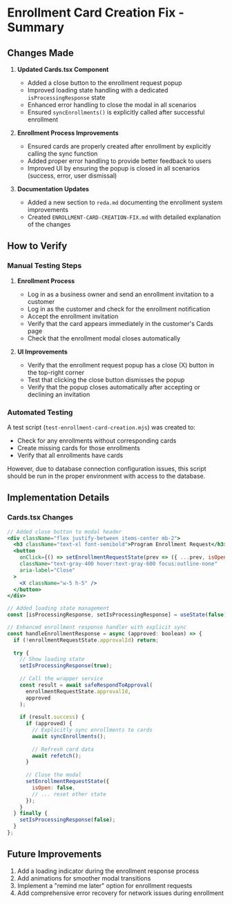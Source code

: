 # Enrollment Card Creation Fix - Summary

## Changes Made

1. **Updated Cards.tsx Component**
   - Added a close button to the enrollment request popup
   - Improved loading state handling with a dedicated `isProcessingResponse` state
   - Enhanced error handling to close the modal in all scenarios
   - Ensured `syncEnrollments()` is explicitly called after successful enrollment

2. **Enrollment Process Improvements**
   - Ensured cards are properly created after enrollment by explicitly calling the sync function
   - Added proper error handling to provide better feedback to users
   - Improved UI by ensuring the popup is closed in all scenarios (success, error, user dismissal)

3. **Documentation Updates**
   - Added a new section to `reda.md` documenting the enrollment system improvements
   - Created `ENROLLMENT-CARD-CREATION-FIX.md` with detailed explanation of the changes

## How to Verify

### Manual Testing Steps

1. **Enrollment Process**
   - Log in as a business owner and send an enrollment invitation to a customer
   - Log in as the customer and check for the enrollment notification
   - Accept the enrollment invitation
   - Verify that the card appears immediately in the customer's Cards page
   - Check that the enrollment modal closes automatically

2. **UI Improvements**
   - Verify that the enrollment request popup has a close (X) button in the top-right corner
   - Test that clicking the close button dismisses the popup
   - Verify that the popup closes automatically after accepting or declining an invitation

### Automated Testing

A test script (`test-enrollment-card-creation.mjs`) was created to:
- Check for any enrollments without corresponding cards
- Create missing cards for those enrollments
- Verify that all enrollments have cards

However, due to database connection configuration issues, this script should be run in the proper environment with access to the database.

## Implementation Details

### Cards.tsx Changes

```jsx
// Added close button to modal header
<div className="flex justify-between items-center mb-2">
  <h3 className="text-xl font-semibold">Program Enrollment Request</h3>
  <button 
    onClick={() => setEnrollmentRequestState(prev => ({ ...prev, isOpen: false }))}
    className="text-gray-400 hover:text-gray-600 focus:outline-none"
    aria-label="Close"
  >
    <X className="w-5 h-5" />
  </button>
</div>

// Added loading state management
const [isProcessingResponse, setIsProcessingResponse] = useState(false);

// Enhanced enrollment response handler with explicit sync
const handleEnrollmentResponse = async (approved: boolean) => {
  if (!enrollmentRequestState.approvalId) return;
  
  try {
    // Show loading state
    setIsProcessingResponse(true);
    
    // Call the wrapper service
    const result = await safeRespondToApproval(
      enrollmentRequestState.approvalId,
      approved
    );
    
    if (result.success) {
      if (approved) {
        // Explicitly sync enrollments to cards
        await syncEnrollments();
        
        // Refresh card data
        await refetch();
      }
      
      // Close the modal
      setEnrollmentRequestState({
        isOpen: false,
        // ... reset other state
      });
    }
  } finally {
    setIsProcessingResponse(false);
  }
};
```

## Future Improvements

1. Add a loading indicator during the enrollment response process
2. Add animations for smoother modal transitions
3. Implement a "remind me later" option for enrollment requests
4. Add comprehensive error recovery for network issues during enrollment 